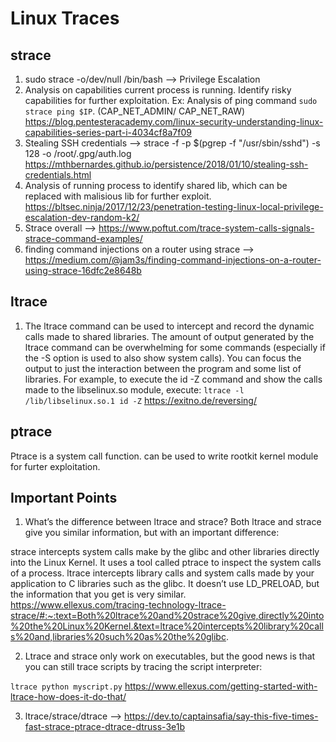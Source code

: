 # Linux Traces

## strace

1. sudo strace -o/dev/null /bin/bash --> Privilege Escalation
2. Analysis on capabilities current process is running. Identify risky capabilities for further exploitation. 
    Ex: Analysis of ping command `sudo strace ping $IP`. (CAP_NET_ADMIN/ CAP_NET_RAW)
    https://blog.pentesteracademy.com/linux-security-understanding-linux-capabilities-series-part-i-4034cf8a7f09
3. Stealing SSH credentials --> strace -f -p $(pgrep -f "/usr/sbin/sshd") -s 128 -o /root/.gpg/auth.log
    https://mthbernardes.github.io/persistence/2018/01/10/stealing-ssh-credentials.html
4. Analysis of running process to identify shared lib, which can be replaced with malisious lib for further exploit. 
    https://bltsec.ninja/2017/12/23/penetration-testing-linux-local-privilege-escalation-dev-random-k2/
5. Strace overall --> https://www.poftut.com/trace-system-calls-signals-strace-command-examples/
6. finding command injections on a router using strace --> https://medium.com/@jam3s/finding-command-injections-on-a-router-using-strace-16dfc2e8648b

## ltrace

1. The ltrace command can be used to intercept and record the dynamic calls made to shared libraries. The amount of output generated by the ltrace command can be overwhelming for some commands (especially if the -S option is used to also show system calls). You can focus the output to just the interaction between the program and some list of libraries. For example, to execute the id -Z command and show the calls made to the libselinux.so module, execute: `ltrace -l /lib/libselinux.so.1 id -Z`
https://exitno.de/reversing/

## ptrace

Ptrace is a system call function. can be used to write rootkit kernel module for furter exploitation. 




## Important Points

1. What’s the difference between ltrace and strace?
   Both ltrace and strace give you similar information, but with an important difference:

  strace intercepts system calls make by the glibc and other libraries directly into the Linux Kernel. It uses a tool called ptrace to inspect the system calls of a process.
  ltrace intercepts library calls and system calls made by your application to C libraries such as the glibc. It doesn’t use LD_PRELOAD, but the information that you get is very similar.
  https://www.ellexus.com/tracing-technology-ltrace-strace/#:~:text=Both%20ltrace%20and%20strace%20give,directly%20into%20the%20Linux%20Kernel.&text=ltrace%20intercepts%20library%20calls%20and,libraries%20such%20as%20the%20glibc.

2. Ltrace and strace only work on executables, but the good news is that you can still trace scripts by tracing the script interpreter:

`ltrace python myscript.py`
https://www.ellexus.com/getting-started-with-ltrace-how-does-it-do-that/

3. ltrace/strace/dtrace --> https://dev.to/captainsafia/say-this-five-times-fast-strace-ptrace-dtrace-dtruss-3e1b
